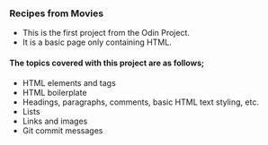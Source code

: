 ### Recipes from Movies

- This is the first project from the Odin Project.
- It is a basic page only containing HTML.

#### The topics covered with this project are as follows;
- HTML elements and tags
- HTML boilerplate
- Headings, paragraphs, comments, basic HTML text styling, etc.
- Lists
- Links and images
- Git commit messages

